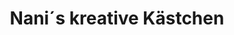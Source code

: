 ---
title: "Nani´s kreative Kästchen"
url: /grevenbroich/nani-s-kreative-kaestchen/
shop: Basteln
---